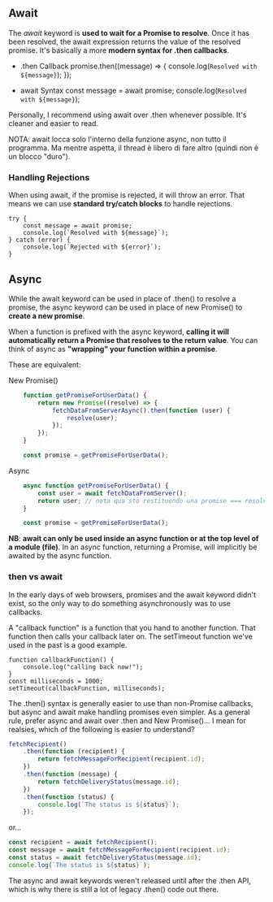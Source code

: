 ## Await
The _await_ keyword is **used to wait for a Promise to resolve**. Once it has been resolved, the await expression returns the value of the resolved promise. It's basically a more **modern syntax for .then callbacks**.

- .then Callback
    promise.then((message) => {
        console.log(`Resolved with ${message}`);
    });

- await Syntax
    const message = await promise;
    console.log(`Resolved with ${message}`);

Personally, I recommend using await over .then whenever possible. It's cleaner and easier to read.

NOTA: await locca solo l'interno della funzione async, non tutto il programma. Ma mentre aspetta, il thread è libero di fare altro (quindi non è un blocco "duro").



### Handling Rejections
When using await, if the promise is rejected, it will throw an error. That means we can use **standard try/catch blocks** to handle rejections.

    try {
        const message = await promise;
        console.log(`Resolved with ${message}`);
    } catch (error) {
        console.log(`Rejected with ${error}`);
    }





## Async
While the await keyword can be used in place of .then() to resolve a promise, the async keyword can be used in place of new Promise() to **create a new promise**.

When a function is prefixed with the async keyword, **calling it will automatically return a Promise that resolves to the return value**. You can think of async as **"wrapping" your function within a promise**.

These are equivalent:

New Promise()
```Javascript
    function getPromiseForUserData() {
        return new Promise((resolve) => {
            fetchDataFromServerAsync().then(function (user) {
                resolve(user);
            });
        });
    }

    const promise = getPromiseForUserData();
```
    
Async
```Javascript
    async function getPromiseForUserData() {
        const user = await fetchDataFromServer();
        return user; // nota qua sto restituendo una promise === resolve(user)
    }

    const promise = getPromiseForUserData();
```

**NB**: **await can only be used inside an async function or at the top level of a module (file)**. In an async function, returning a Promise, will implicitly be awaited by the async function.







### then vs await
In the early days of web browsers, promises and the await keyword didn't exist, so the only way to do something asynchronously was to use callbacks.

A "callback function" is a function that you hand to another function. That function then calls your callback later on. The setTimeout function we've used in the past is a good example.

    function callbackFunction() {
        console.log("calling back now!");
    }
    const milliseconds = 1000;
    setTimeout(callbackFunction, milliseconds);


The .then() syntax is generally easier to use than non-Promise callbacks, but async and await make handling promises even simpler. As a general rule, prefer async and await over .then and New Promise()... I mean for realsies, which of the following is easier to understand?
    
```Javascript
fetchRecipient()
    .then(function (recipient) {
        return fetchMessageForRecipient(recipient.id);
    })
    .then(function (message) {
        return fetchDeliveryStatus(message.id);
    })
    .then(function (status) {
        console.log(`The status is ${status}`);
    });
```

or...

```Javascript
const recipient = await fetchRecipient();
const message = await fetchMessageForRecipient(recipient.id);
const status = await fetchDeliveryStatus(message.id);
console.log(`The status is ${status}`);
```

The async and await keywords weren't released until after the .then API, which is why there is still a lot of legacy .then() code out there.